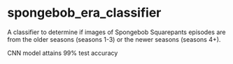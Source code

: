 # spongebob_era_classifier

A classifier to determine if images of Spongebob Squarepants episodes are from the older seasons (seasons 1-3) or the newer seasons (seasons 4+).

CNN model attains 99% test accuracy